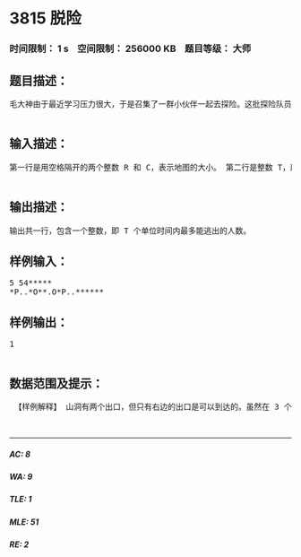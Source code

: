 # 3815 脱险   
### 时间限制： 1 s&nbsp;&nbsp;&nbsp;&nbsp;空间限制： 256000 KB&nbsp;&nbsp;&nbsp;&nbsp;题目等级： 大师  
## 题目描述：  

<pre>
毛大神由于最近学习压力很大，于是召集了一群小伙伴一起去探险。这批探险队员正在一个迷宫一样的山洞里摸索，突然她们得到了一个糟糕的消息，由于附近发生地震，这个山洞将有可能在 T 个单位时间后坍塌。现在她们要用最快的速度找出一个方案，使得在 T 个单 位时间内逃出的队员最多。已知每个探险队员在一个单位时间内可以向前后左右任一方向移动一格，也可以停留在原地不动。有一个更糟糕的情况是，虽然山洞的内部比较宽敞，但山洞的出口都非常狭窄， 一个单位时间只能允许一名队员通过。山洞的地图用一个 R 行×C 列的字符矩阵表示，其中'.'表示在开始的时候没有探险队员的空地，空地可以容纳任意多的探险队员；'P'表示在开始的时候有探险队员的空地，我们假设在开始的时候所有 的队员都在不同的位置上，且没有队员恰好位于出口所在的方格；'*'表示障碍物，探险队员不能经过 被障碍物占据的方格；'O'(大写字母 O)表示出口，输入数据保证出口一定位于地图的边界上，即只有第1 行,第 R 行,第 1 列,第 C 列有可能出现'O'。另外，输入数据保证整个地图被边界和出口围住，即第 1行,第 R 行,第 1 列,第 C 列只能是'*'或'O'。  

</pre>
  
  
## 输入描述：  

<pre>
第一行是用空格隔开的两个整数 R 和 C，表示地图的大小。 第二行是整数 T，即山洞将要坍塌的时间。接下来 R 行，每行包含 C 个字符，表示一幅山洞地图。  

</pre>
  
  
## 输出描述：  

<pre>
输出共一行，包含一个整数，即 T 个单位时间内最多能逃出的人数。
</pre>
  
  
## 样例输入：  

<pre>
5 54*****  
*P..*O**.O*P..******
</pre>
  
  
## 样例输出：  

<pre>
1  

</pre>
  
  
## 数据范围及提示：  

<pre>
 【样例解释】 山洞有两个出口，但只有右边的出口是可以到达的。虽然在 3 个单位时间内两人都可以到达出口左侧的方格处，但由于在出口处一个单位时间只能允许一人通过，故 4 个单位时间内只能逃出一人。两人 都逃出需要 5 个单位时间。 对于 30%的数据：队员数和出口数均不超过 10；对于 100%的数据：3≤R,C≤12；0＜T≤50  
  

</pre>
  
  
***  

##### AC: 8  
##### WA: 9  
##### TLE: 1  
##### MLE: 51  
##### RE: 2  
